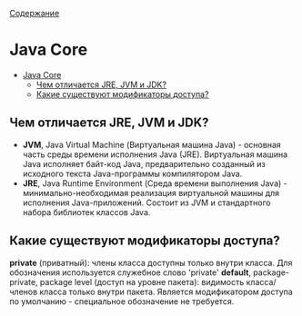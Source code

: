 [Содержание](README.md)

# Java Core
- [Java Core](#java-core)
  - [Чем отличается JRE, JVM и JDK?](#чем-отличается-jre-jvm-и-jdk)
  - [Какие существуют модификаторы доступа?](#какие-существуют-модификаторы-доступа)

## Чем отличается JRE, JVM и JDK?
+ __JVM__, Java Virtual Machine (Виртуальная машина Java) - основная часть среды времени исполнения Java (JRE). Виртуальная машина Java исполняет байт-код Java, предварительно созданный из исходного текста Java-программы компилятором Java.
+ __JRE__, Java Runtime Environment (Среда времени выполнения Java) - минимально-необходимая реализация виртуальной машины для исполнения Java-приложений. Состоит из JVM и стандартного набора библиотек классов Java.

## Какие существуют модификаторы доступа?
__private__ (приватный): члены класса доступны только внутри класса. Для обозначения используется служебное слово 'private'
__default__, package-private, package level (доступ на уровне пакета): видимость класса/членов класса только внутри пакета. Является модификатором доступа по умолчанию - специальное обозначение не требуется.